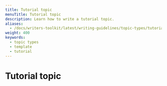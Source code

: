 ```yaml
---
title: Tutorial topic
menuTitle: Tutorial topic
description: Learn how to write a tutorial topic.
aliases:
  - /docs/writers-toolkit/latest/writing-guidelines/topic-types/tutorial
weight: 400
keywords:
  - topic types
  - template
  - tutorial
---
```


# Tutorial topic


